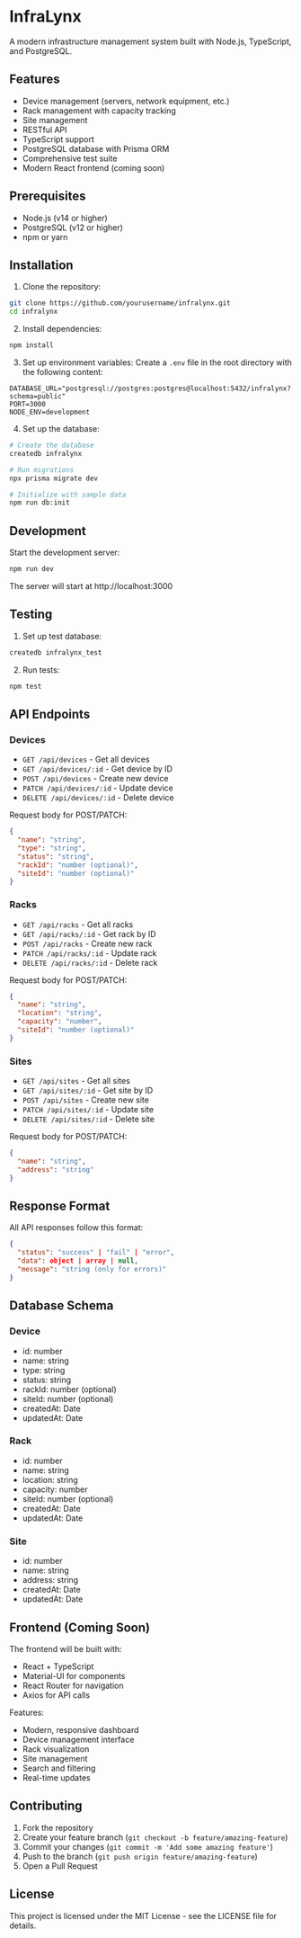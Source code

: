 # InfraLynx

A modern infrastructure management system built with Node.js, TypeScript, and PostgreSQL.

## Features

- Device management (servers, network equipment, etc.)
- Rack management with capacity tracking
- Site management
- RESTful API
- TypeScript support
- PostgreSQL database with Prisma ORM
- Comprehensive test suite
- Modern React frontend (coming soon)

## Prerequisites

- Node.js (v14 or higher)
- PostgreSQL (v12 or higher)
- npm or yarn

## Installation

1. Clone the repository:
```bash
git clone https://github.com/yourusername/infralynx.git
cd infralynx
```

2. Install dependencies:
```bash
npm install
```

3. Set up environment variables:
Create a `.env` file in the root directory with the following content:
```
DATABASE_URL="postgresql://postgres:postgres@localhost:5432/infralynx?schema=public"
PORT=3000
NODE_ENV=development
```

4. Set up the database:
```bash
# Create the database
createdb infralynx

# Run migrations
npx prisma migrate dev

# Initialize with sample data
npm run db:init
```

## Development

Start the development server:
```bash
npm run dev
```

The server will start at http://localhost:3000

## Testing

1. Set up test database:
```bash
createdb infralynx_test
```

2. Run tests:
```bash
npm test
```

## API Endpoints

### Devices

- `GET /api/devices` - Get all devices
- `GET /api/devices/:id` - Get device by ID
- `POST /api/devices` - Create new device
- `PATCH /api/devices/:id` - Update device
- `DELETE /api/devices/:id` - Delete device

Request body for POST/PATCH:
```json
{
  "name": "string",
  "type": "string",
  "status": "string",
  "rackId": "number (optional)",
  "siteId": "number (optional)"
}
```

### Racks

- `GET /api/racks` - Get all racks
- `GET /api/racks/:id` - Get rack by ID
- `POST /api/racks` - Create new rack
- `PATCH /api/racks/:id` - Update rack
- `DELETE /api/racks/:id` - Delete rack

Request body for POST/PATCH:
```json
{
  "name": "string",
  "location": "string",
  "capacity": "number",
  "siteId": "number (optional)"
}
```

### Sites

- `GET /api/sites` - Get all sites
- `GET /api/sites/:id` - Get site by ID
- `POST /api/sites` - Create new site
- `PATCH /api/sites/:id` - Update site
- `DELETE /api/sites/:id` - Delete site

Request body for POST/PATCH:
```json
{
  "name": "string",
  "address": "string"
}
```

## Response Format

All API responses follow this format:
```json
{
  "status": "success" | "fail" | "error",
  "data": object | array | null,
  "message": "string (only for errors)"
}
```

## Database Schema

### Device
- id: number
- name: string
- type: string
- status: string
- rackId: number (optional)
- siteId: number (optional)
- createdAt: Date
- updatedAt: Date

### Rack
- id: number
- name: string
- location: string
- capacity: number
- siteId: number (optional)
- createdAt: Date
- updatedAt: Date

### Site
- id: number
- name: string
- address: string
- createdAt: Date
- updatedAt: Date

## Frontend (Coming Soon)

The frontend will be built with:
- React + TypeScript
- Material-UI for components
- React Router for navigation
- Axios for API calls

Features:
- Modern, responsive dashboard
- Device management interface
- Rack visualization
- Site management
- Search and filtering
- Real-time updates

## Contributing

1. Fork the repository
2. Create your feature branch (`git checkout -b feature/amazing-feature`)
3. Commit your changes (`git commit -m 'Add some amazing feature'`)
4. Push to the branch (`git push origin feature/amazing-feature`)
5. Open a Pull Request

## License

This project is licensed under the MIT License - see the LICENSE file for details.
